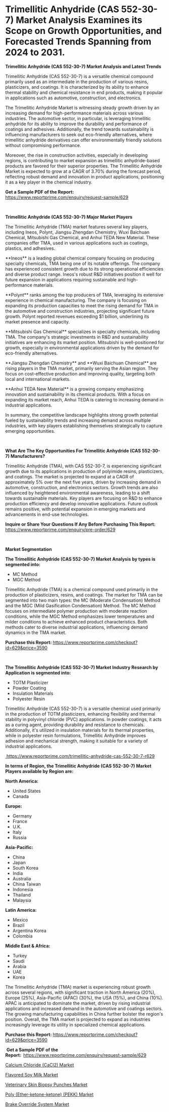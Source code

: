 <p><h1>Trimellitic Anhydride (CAS 552-30-7) Market Analysis Examines its Scope on Growth Opportunities, and Forecasted Trends Spanning from 2024 to 2031.</h1></p><p><strong>Trimellitic Anhydride (CAS 552-30-7) Market Analysis and Latest Trends</strong></p>
<p><p>Trimellitic Anhydride (CAS 552-30-7) is a versatile chemical compound primarily used as an intermediate in the production of various resins, plasticizers, and coatings. It is characterized by its ability to enhance thermal stability and chemical resistance in end products, making it popular in applications such as automotive, construction, and electronics.</p><p>The Trimellitic Anhydride Market is witnessing steady growth driven by an increasing demand for high-performance materials across various industries. The automotive sector, in particular, is leveraging trimellitic anhydride for its ability to improve the durability and performance of coatings and adhesives. Additionally, the trend towards sustainability is influencing manufacturers to seek out eco-friendly alternatives, where trimellitic anhydride derivatives can offer environmentally friendly solutions without compromising performance.</p><p>Moreover, the rise in construction activities, especially in developing regions, is contributing to market expansion as trimellitic anhydride-based products are favored for their superior properties. The Trimellitic Anhydride Market is expected to grow at a CAGR of 3.70% during the forecast period, reflecting robust demand and innovation in product applications, positioning it as a key player in the chemical industry.</p></p>
<p><strong>Get a Sample PDF of the Report:&nbsp;</strong> <a href="https://www.reportprime.com/enquiry/request-sample/629">https://www.reportprime.com/enquiry/request-sample/629</a></p>
<p>&nbsp;</p>
<p><strong>Trimellitic Anhydride (CAS 552-30-7) Major Market Players</strong></p>
<p><p>The Trimellitic Anhydride (TMA) market features several key players, including Ineos, Polynt, Jiangsu Zhengdan Chemistry, Wuxi Baichuan Chemical, Mitsubishi Gas Chemical, and Anhui TEDA New Material. These companies offer TMA, used in various applications such as coatings, plastics, and adhesives.</p><p>**Ineos** is a leading global chemical company focusing on producing specialty chemicals, TMA being one of its notable offerings. The company has experienced consistent growth due to its strong operational efficiencies and diverse product range. Ineos's robust R&D initiatives position it well for future expansion in applications requiring sustainable and high-performance materials.</p><p>**Polynt** ranks among the top producers of TMA, leveraging its extensive experience in chemical manufacturing. The company is focusing on expanding its production capacities to meet the rising demand for TMA in the automotive and construction industries, projecting significant future growth. Polynt reported revenues exceeding $1 billion, underlining its market presence and capacity.</p><p>**Mitsubishi Gas Chemical** specializes in specialty chemicals, including TMA. The company's strategic investments in R&D and sustainability initiatives are enhancing its market position. Mitsubishi is well-positioned for growth, especially in environmental applications driven by the demand for eco-friendly alternatives.</p><p>**Jiangsu Zhengdan Chemistry** and **Wuxi Baichuan Chemical** are rising players in the TMA market, primarily serving the Asian region. They focus on cost-effective production and improving quality, targeting both local and international markets.</p><p>**Anhui TEDA New Material** is a growing company emphasizing innovation and sustainability in its chemical products. With a focus on expanding its market reach, Anhui TEDA is catering to increasing demand in industrial applications.</p><p>In summary, the competitive landscape highlights strong growth potential fueled by sustainability trends and increasing demand across multiple industries, with key players establishing themselves strategically to capture emerging opportunities.</p></p>
<p>&nbsp;</p>
<p><strong>What Are The Key Opportunities For Trimellitic Anhydride (CAS 552-30-7) Manufacturers?</strong></p>
<p><p>Trimellitic Anhydride (TMA), with CAS 552-30-7, is experiencing significant growth due to its applications in production of polyimide resins, plasticizers, and coatings. The market is projected to expand at a CAGR of approximately 5% over the next five years, driven by increasing demand in automotive, construction, and electronics sectors. Growth trends are also influenced by heightened environmental awareness, leading to a shift towards sustainable materials. Key players are focusing on R&D to enhance production efficiency and develop innovative applications. Future outlook remains positive, with potential expansion in emerging markets and advancements in end-use technologies.</p></p>
<p><strong>Inquire or Share Your Questions If Any Before Purchasing This Report:</strong> <a href="https://www.reportprime.com/enquiry/pre-order/629">https://www.reportprime.com/enquiry/pre-order/629</a></p>
<p>&nbsp;</p>
<p><strong>Market Segmentation</strong></p>
<p><strong>The Trimellitic Anhydride (CAS 552-30-7) Market Analysis by types is segmented into:</strong></p>
<p><ul><li>MC Method</li><li>MGC Method</li></ul></p>
<p><p>Trimellitic Anhydride (TMA) is a chemical compound used primarily in the production of plasticizers, resins, and coatings. The market for TMA can be segmented into two main types: the MC (Moderate Condensation) Method and the MGC (Mild Gasification Condensation) Method. The MC Method focuses on intermediate polymer production with moderate reaction conditions, while the MGC Method emphasizes lower temperatures and milder conditions to achieve enhanced product characteristics. Both methods cater to diverse industrial applications, influencing demand dynamics in the TMA market.</p></p>
<p><strong>Purchase this Report:&nbsp;</strong><a href="https://www.reportprime.com/checkout?id=629&price=3590">https://www.reportprime.com/checkout?id=629&price=3590</a></p>
<p>&nbsp;</p>
<p><strong>The Trimellitic Anhydride (CAS 552-30-7) Market Industry Research by Application is segmented into:</strong></p>
<p><ul><li>TOTM Plasticizer</li><li>Powder Coating</li><li>Insulation Materials</li><li>Polyester Resin</li></ul></p>
<p><p>Trimellitic Anhydride (CAS 552-30-7) is a versatile chemical used primarily in the production of TOTM plasticizers, enhancing flexibility and thermal stability in polyvinyl chloride (PVC) applications. In powder coatings, it acts as a curing agent, providing durability and resistance to chemicals. Additionally, it's utilized in insulation materials for its thermal properties, while in polyester resin formulations, Trimellitic Anhydride improves adhesion and mechanical strength, making it suitable for a variety of industrial applications.</p></p>
<p><a href="https://www.reportprime.com/trimellitic-anhydride-cas-552-30-7-r629">&nbsp;https://www.reportprime.com/trimellitic-anhydride-cas-552-30-7-r629</a></p>
<p><strong>In terms of Region, the Trimellitic Anhydride (CAS 552-30-7) Market Players available by Region are:</strong></p>
<p>
    <p> <strong> North America: </strong>
        <ul>
            <li>United States</li>
            <li>Canada</li>
        </ul>
        </p> 
    <p> <strong> Europe: </strong>
        <ul>
            <li>Germany</li>
            <li>France</li>
            <li>U.K.</li>
            <li>Italy</li>
            <li>Russia</li>
        </ul>
        </p> 
    <p> <strong> Asia-Pacific: </strong>
        <ul>
            <li>China</li>
            <li>Japan</li>
            <li>South Korea</li>
            <li>India</li>
            <li>Australia</li>
            <li>China Taiwan</li>
            <li>Indonesia</li>
            <li>Thailand</li>
            <li>Malaysia</li>
        </ul>
        </p> 
    <p> <strong> Latin America: </strong>
        <ul>
            <li>Mexico</li>
            <li>Brazil</li>
            <li>Argentina Korea</li>
            <li>Colombia</li>
        </ul>
        </p> 
    <p> <strong> Middle East & Africa: </strong>
        <ul>
            <li>Turkey</li>
            <li>Saudi</li>
            <li>Arabia</li>
            <li>UAE</li>
            <li>Korea</li>
        </ul>
    </p>
    </p>
<p><p>The Trimellitic Anhydride (TMA) market is experiencing robust growth across several regions, with significant traction in North America (20%), Europe (25%), Asia-Pacific (APAC) (30%), the USA (15%), and China (10%). APAC is anticipated to dominate the market, driven by rising industrial applications and increased demand in the automotive and coatings sectors. The growing manufacturing capabilities in China further bolster the region's position. Overall, the TMA market is projected to expand as industries increasingly leverage its utility in specialized chemical applications.</p></p>
<p><strong>Purchase this Report: </strong><a href="https://www.reportprime.com/checkout?id=629&price=3590">https://www.reportprime.com/checkout?id=629&price=3590</a></p>
<p>&nbsp;<strong>Get a Sample PDF of the Report:&nbsp;&nbsp;</strong><a href="https://www.reportprime.com/enquiry/request-sample/629">https://www.reportprime.com/enquiry/request-sample/629</a></p>
<p><strong></strong></p>
<p><p><a href="https://github.com/GroverBarry/Market-Research-Report-List-7/blob/main/calcium-chloride-cacl2-market.md">Calcium Chloride (CaCl2) Market</a></p><p><a href="https://medium.com/@yeie266/pioneering-growth-analyzing-global-flavored-soy-milk-market-dynamics-2024-2031-1d26345d0dfb">Flavored Soy Milk Market</a></p><p><a href="https://issuu.com/reportprime-2/docs/veterinary-skin-biopsy-punches-mark_405cc373d94706">Veterinary Skin Biopsy Punches Market</a></p><p><a href="https://github.com/lylyparadise/Market-Research-Report-List-5/blob/main/poly-ether-ketone-ketone-pekk-market.md">Poly (Ether-ketone-ketone) (PEKK) Market</a></p><p><a href="https://www.linkedin.com/pulse/global-brake-override-system-industry-analysis-report-market-gqh5f?trackingId=FVTn8bojRTShypQrlXZZ9A%3D%3D">Brake Override System Market</a></p></p>